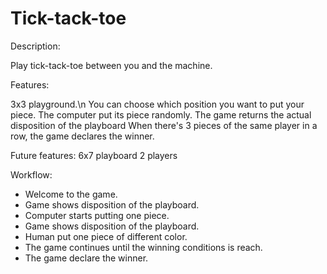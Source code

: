 # Tick-tack-toe

Description:

Play tick-tack-toe between you and the machine. 


Features:

3x3 playground.\n
You can choose which position you want to put your piece.
The computer put its piece randomly.
The game returns the actual disposition of the playboard
When there's 3 pieces of the same player in a row, the game declares the winner. 

Future features:
6x7 playboard
2 players

Workflow:

- Welcome to the game.
- Game shows disposition of the playboard.
- Computer starts putting one piece.
- Game shows disposition of the playboard.
- Human put one piece of different color.
- The game continues until the winning conditions is reach. 
- The game declare the winner. 
